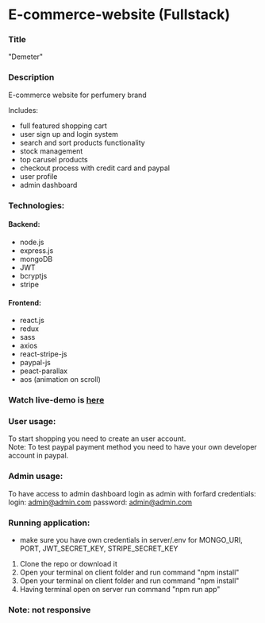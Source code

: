 # E-commerce-website (Fullstack)

### Title
"Demeter" 

### Description
E-commerce website for perfumery brand </br>

Includes: 
- full featured shopping cart
- user sign up and login system
- search and sort products functionality
- stock management
- top carusel products
- checkout process with credit card and paypal
- user profile
- admin dashboard <br />

### Technologies: 

#### Backend: 
 - node.js
 - express.js
 - mongoDB 
 - JWT
 - bcryptjs
 - stripe
 
#### Frontend: 
 - react.js
 - redux
 - sass
 - axios
 - react-stripe-js
 - paypal-js
 - peact-parallax
 - aos (animation on scroll)

 ### Watch live-demo is [here]()
 
### User usage: 
To start shopping you need to create an user account.<br/>
Note: To test paypal payment method you need to have your own developer account in paypal.

### Admin usage: 
To have access to admin dashboard login as admin with forfard credentials:
login: admin@admin.com 
password: admin@admin.com 

### Running application:
- make sure you have own credentials in server/.env for MONGO_URI, PORT, JWT_SECRET_KEY, STRIPE_SECRET_KEY 

1. Clone the repo or download it
2. Open your terminal on client folder and run command "npm install"
3. Open your terminal on client folder and run command "npm install"
4. Having terminal open on server run command "npm run app"

### Note: not responsive
